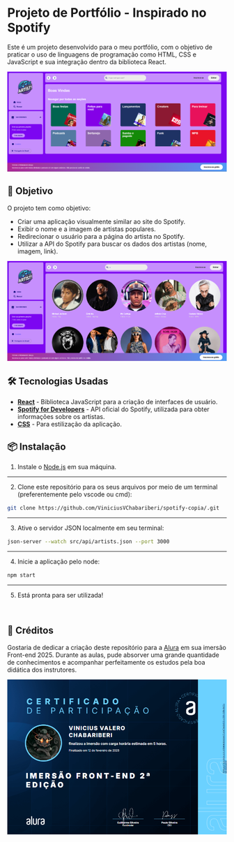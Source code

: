 # Projeto de Portfólio - Inspirado no Spotify

Este é um projeto desenvolvido para o meu portfólio, com o objetivo de praticar o uso de linguagens de programação como HTML, CSS e JavaScript e sua integração dentro da biblioteca React.

<img src="public/imagem1.png">

## 🚀 Objetivo

O projeto tem como objetivo:

- Criar uma aplicação visualmente similar ao site do Spotify.
- Exibir o nome e a imagem de artistas populares.
- Redirecionar o usuário para a página do artista no Spotify.
- Utilizar a API do Spotify para buscar os dados dos artistas (nome, imagem, link).

<img src="public/imagem2.png">

## 🛠️ Tecnologias Usadas

- **[React](https://react.dev/)** - Biblioteca JavaScript para a criação de interfaces de usuário.
- **[Spotify for Developers](https://developer.spotify.com/)** - API oficial do Spotify, utilizada para obter informações sobre os artistas.
- **[CSS](https://www.w3schools.com/css/css_intro.asp)** - Para estilização da aplicação.

## 📦 Instalação

1. Instale o [Node.js](https://nodejs.org/pt) em sua máquina.
---
2. Clone este repositório para os seus arquivos por meio de um terminal (preferentemente pelo vscode ou cmd):
```bash
git clone https://github.com/ViniciusVChabariberi/spotify-copia/.git
```
---
3. Ative o servidor JSON localmente em seu terminal:
```bash
json-server --watch src/api/artists.json --port 3000
```
---
4. Inicie a aplicação pelo node:
```bash
npm start
```
---
5. Está pronta para ser utilizada!
<br>

## 🥳 Créditos

Gostaria de dedicar a criação deste repositório para a [Alura](https://www.alura.com.br/) em sua imersão Front-end 2025. Durante as aulas, pude absorver uma grande quantidade de conhecimentos e acompanhar perfeitamente os estudos pela boa didática dos instrutores.

<img src="certificado/image.png">
